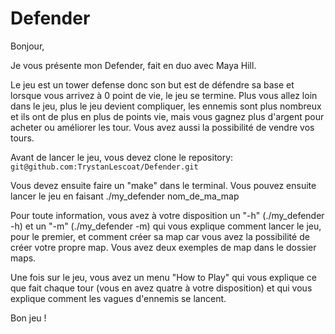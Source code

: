 # Defender

Bonjour,

Je vous présente mon Defender, fait en duo avec Maya Hill.

Le jeu est un tower defense donc son but est de défendre sa base et lorsque vous arrivez à 0 point de vie, le jeu se termine.
Plus vous allez loin dans le jeu, plus le jeu devient compliquer, les ennemis sont plus nombreux et ils ont de plus en plus de points vie, mais vous gagnez plus d'argent pour acheter ou améliorer les tour. Vous avez aussi la possibilité de vendre vos tours.

Avant de lancer le jeu, vous devez clone le repository: `git@github.com:TrystanLescoat/Defender.git`

Vous devez ensuite faire un "make" dans le terminal. Vous pouvez ensuite lancer le jeu en faisant ./my_defender nom_de_ma_map

Pour toute information, vous avez à votre disposition un "-h" (./my_defender -h) et un "-m" (./my_defender -m) qui vous explique comment lancer le jeu, pour le premier, et comment créer sa map car vous avez la possibilité de créer votre propre map.
Vous avez deux exemples de map dans le dossier maps.

Une fois sur le jeu, vous avez un menu "How to Play" qui vous explique ce que fait chaque tour (vous en avez quatre à votre disposition) et qui vous explique comment les vagues d'ennemis se lancent.

Bon jeu !
